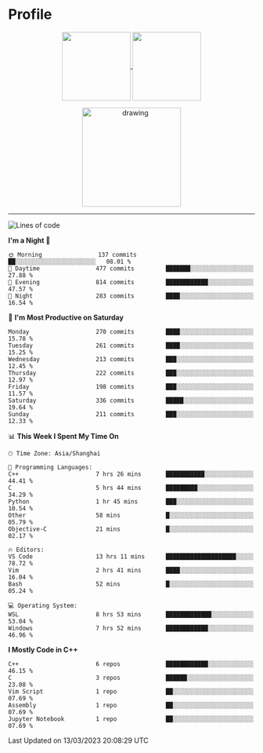 # Profile

<p align="center">
  <a href="https://github.com/SourVoice">
    <img
      align="center"
      height="140em"
      src="https://github-readme-stats.vercel.app/api?username=SourVoice&show_icons=true&include_all_commits=true&count_private=true&theme=tokyonight"
    />
  </a>
  <a href="https://github.com/SourVoice">
    <img
      align="center"
      height="140em"
      src="https://github-readme-stats.vercel.app/api/top-langs/?username=SourVoice&show_icons=true&include_all_commits=true&count_private=true&layout=compact&theme=tokyonight"
    />
  </a>
</p>

<p align="center">
   <a href="https://github.com/SourVoice">
    <img
      align="center"
      height="202em"
      alt="drawing"
      src="https://activity-graph.herokuapp.com/graph?username=SourVoice&theme=react-dark"
    />
  </a>
</p>

---
<!--START_SECTION:waka-->
![Lines of code](https://img.shields.io/badge/From%20Hello%20World%20I%27ve%20Written-1.6%20million%20lines%20of%20code-blue)

**I'm a Night 🦉** 

```text
🌞 Morning                137 commits         ██░░░░░░░░░░░░░░░░░░░░░░░   08.01 % 
🌆 Daytime                477 commits         ███████░░░░░░░░░░░░░░░░░░   27.88 % 
🌃 Evening                814 commits         ████████████░░░░░░░░░░░░░   47.57 % 
🌙 Night                  283 commits         ████░░░░░░░░░░░░░░░░░░░░░   16.54 % 
```
📅 **I'm Most Productive on Saturday** 

```text
Monday                   270 commits         ████░░░░░░░░░░░░░░░░░░░░░   15.78 % 
Tuesday                  261 commits         ████░░░░░░░░░░░░░░░░░░░░░   15.25 % 
Wednesday                213 commits         ███░░░░░░░░░░░░░░░░░░░░░░   12.45 % 
Thursday                 222 commits         ███░░░░░░░░░░░░░░░░░░░░░░   12.97 % 
Friday                   198 commits         ███░░░░░░░░░░░░░░░░░░░░░░   11.57 % 
Saturday                 336 commits         █████░░░░░░░░░░░░░░░░░░░░   19.64 % 
Sunday                   211 commits         ███░░░░░░░░░░░░░░░░░░░░░░   12.33 % 
```


📊 **This Week I Spent My Time On** 

```text
🕑︎ Time Zone: Asia/Shanghai

💬 Programming Languages: 
C++                      7 hrs 26 mins       ███████████░░░░░░░░░░░░░░   44.41 % 
C                        5 hrs 44 mins       █████████░░░░░░░░░░░░░░░░   34.29 % 
Python                   1 hr 45 mins        ███░░░░░░░░░░░░░░░░░░░░░░   10.54 % 
Other                    58 mins             █░░░░░░░░░░░░░░░░░░░░░░░░   05.79 % 
Objective-C              21 mins             █░░░░░░░░░░░░░░░░░░░░░░░░   02.17 % 

🔥 Editors: 
VS Code                  13 hrs 11 mins      ████████████████████░░░░░   78.72 % 
Vim                      2 hrs 41 mins       ████░░░░░░░░░░░░░░░░░░░░░   16.04 % 
Bash                     52 mins             █░░░░░░░░░░░░░░░░░░░░░░░░   05.24 % 

💻 Operating System: 
WSL                      8 hrs 53 mins       █████████████░░░░░░░░░░░░   53.04 % 
Windows                  7 hrs 52 mins       ████████████░░░░░░░░░░░░░   46.96 % 
```

**I Mostly Code in C++** 

```text
C++                      6 repos             ████████████░░░░░░░░░░░░░   46.15 % 
C                        3 repos             ██████░░░░░░░░░░░░░░░░░░░   23.08 % 
Vim Script               1 repo              ██░░░░░░░░░░░░░░░░░░░░░░░   07.69 % 
Assembly                 1 repo              ██░░░░░░░░░░░░░░░░░░░░░░░   07.69 % 
Jupyter Notebook         1 repo              ██░░░░░░░░░░░░░░░░░░░░░░░   07.69 % 
```




 Last Updated on 13/03/2023 20:08:29 UTC
<!--END_SECTION:waka-->
